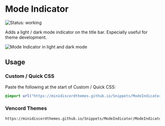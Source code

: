 # Mode Indicator
![Status: working](https://img.shields.io/badge/status-working-green?style=flat-square)

Adds a light / dark mode indicator on the title bar. Especially useful for theme development.

![Mode Indicator in light and dark mode](preview.avif)

## Usage
### Custom / Quick CSS
Paste the following at the start of Custom / Quick CSS:
```css
@import url("https://minidiscordthemes.github.io/Snippets/ModeIndicator/ModeIndicator.css");
```
### Vencord Themes
```
https://minidiscordthemes.github.io/Snippets/ModeIndicator/ModeIndicator.css
```